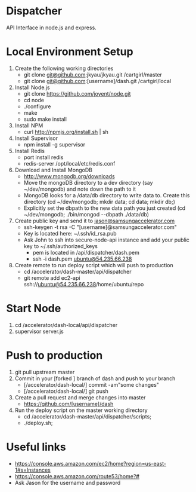 Dispatcher
====
API Interface in node.js and express. 

Local Environment Setup
====
1. Create the following working directories
    - git clone git@github.com:jkyau/jkyau.git /cartgirl/master
    - git clone git@github.com:[username]/dash.git /cartgirl/local
2. Install Node.js
    - git clone https://github.com/joyent/node.git
    - cd node
    - ./configure
    - make
    - sudo make install
3. Install NPM
    - curl http://npmjs.org/install.sh | sh
4. Install Supervisor
    - npm install -g supervisor
5. Install Redis
    - port install redis
    - redis-server /opt/local/etc/redis.conf 
6. Download and Install MongoDB
    - http://www.mongodb.org/downloads
    - Move the mongoDB directory to a dev directory (say ~/dev/mongodb) and note down the path to it
    - MongoDB looks for a /data/db directory to write data to. Create this directory (cd ~/dev/mongodb; mkdir data; cd data; mkdir db;)
    - Explicitly set the dbpath to the new data path you just created (cd ~/dev/mongodb; ./bin/mongod --dbpath ./data/db)
7. Create public key and send it to jason@samsungaccelerator.com
    - ssh-keygen -t rsa -C "[username]@samsungaccelerator.com"
    - Key is located here: ~/.ssh/id_rsa.pub
    - Ask John to ssh into secure-node-api instance and add your public key to ~/.ssh/authorized_keys
        - pem is located in /api/dispatcher/dash.pem
        - ssh -i dash.pem ubuntu@54.235.66.238
8. Create remote to run deploy script which will push to production
    - cd /accelerator/dash-master/api/dispatcher
    - git remote add ec2-api ssh://ubuntu@54.235.66.238/home/ubuntu/repo

Start Node
====
1. cd /accelerator/dash-local/api/dispatcher
2. supervisor server.js

Push to production
====
1. git pull upstream master
2. Commit in your [forked ] branch of dash and push to your branch
    - [/accelerator/dash-local/] commit -am"some changes"
    - [/accelerator/dash-local/] git push
3. Create a pull request and merge changes into master
    - https://github.com/[username]/dash
4. Run the deploy script on the master working directory
    - cd /accelerator/dash-master/api/dispatcher/scripts; 
    - ./deploy.sh;

Useful links
====
- https://console.aws.amazon.com/ec2/home?region=us-east-1#s=Instances
- https://console.aws.amazon.com/route53/home?#
- Ask Jason for the username and password
